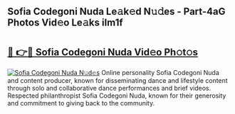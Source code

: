 ## Sofia Codegoni Nuda Le𝚊k𝚎d N𝚞𝚍es - Part-4aG Photos Vid𝚎o Le𝚊ks iIm1f

# <h2><a href="http://fbetigu.evod.top/?m=Sofia+Codegoni+Nuda">🔗 👉🔴 Sofia Codegoni Nuda Vid𝚎o Ph𝚘t𝚘s</a></h2>

[![Sofia Codegoni Nuda N𝚞d𝚎s](https://i.imgur.com/8V9OHl7.gif)](http://fbetigu.evod.top/?m=Sofia+Codegoni+Nuda)
Online personality Sofia Codegoni Nuda and content producer, known for disseminating dance and lifestyle content through solo and collaborative dance performances and brief videos. Respected philanthropist Sofia Codegoni Nuda, known for their generosity and commitment to giving back to the community. 
